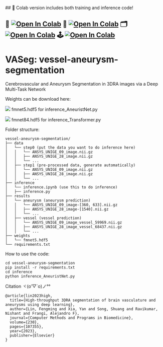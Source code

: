 
<br />
## 🦒 Colab version includes both training and inference code!

##   📖 <a href="https://fmlinks.github.io/vessel-aneurysm-segmentation/docs/index.html" target="_parent\"><img src="https://img.shields.io/badge/Read-Document-blue" alt="Open In Colab"/></a>   🦒 <a href="https://colab.research.google.com/drive/1WS-u1ubEQaW7cGQ1R9IgW5Haytfduo1a?usp=sharing" target="_parent\"><img src="https://colab.research.google.com/assets/colab-badge.svg" alt="Open In Colab"/></a>  🗂️ <a href="https://drive.google.com/drive/folders/10owYD1CuLUzUn_uQNt6koc7JMdeRBKQk?usp=sharing" target="_parent\"><img src="https://img.shields.io/badge/Download-Project-blue" alt="Open In Colab"/></a> 🕹️ <a href="https://drive.google.com/drive/folders/1tO_c9qi9-ckH_9krY_Fyihz4g5B5va8S?usp=drive_link" target="_parent\"><img src="https://img.shields.io/badge/Download-Dataset (requires authority)-blue" alt="Open In Colab"/></a> 








# VASeg: vessel-aneurysm-segmentation
Cerebrovascular and Aneurysm Segmentation in 3DRA images via a Deep Multi-Task Network


Weights can be download here: 

<a href="https://drive.google.com/file/d/1XZZY_H-Nt6mOZ3E9aFDAVvmYezxWJROi/view?usp=sharing" target="_parent\"><img src="https://img.shields.io/badge/Download-Weight-blue" /></a> fmnet5.hdf5 for inference_AneuristNet.py 

<a href="https://drive.google.com/file/d/1bIBnfGVuFZY_Ggye_vSUF41bdUfeR-tC/view?usp=sharing" target="_parent\"><img src="https://img.shields.io/badge/Download-Weight-blue" /></a> fmnet84.hdf5 for inference_Transformer.py 


Folder structure:

    vessel-aneurysm-segmentation/
    ├── data
    │   └── step0 (put the data you want to do inference here)
    │   │   └── ANSYS_UNIGE_09_image.nii.gz
    │   │   ├── ANSYS_UNIGE_28_image.nii.gz
    │   │   └── ...
    │   ├── step1 (pre-processed data, generate automatically)
    │   │   └── ANSYS_UNIGE_09_image.nii.gz
    │   │   ├── ANSYS_UNIGE_28_image.nii.gz
    │   │   └── ...
    ├── inference
    │   └── inference.ipynb (use this to do inference)
    │   ├── inference.py
    ├── results
    │   └── aneurysm (aneurysm prediction)
    │   │   └── ANSYS_UNIGE_09_image-[360, 633].nii.gz
    │   │   ├── ANSYS_UNIGE_28_image-[1540].nii.gz
    │   │   └── ...
    │   ├── vessel (vessel prediction)
    │   │   └── ANSYS_UNIGE_09_image_vessel_59969.nii.gz
    │   │   ├── ANSYS_UNIGE_28_image_vessel_68437.nii.gz
    │   │   └── ...
    ├── weights
    │   └── fmnet5.hdf5
    └── requirements.txt

How to use the code:

    cd vessel-aneurysm-segmentation
    pip install -r requirements.txt
    cd inference
    python inference_AneuristNet.py


Citation  ヾ(o′▽`o)ノ°°

    @article{lin2023high,
      title={High-throughput 3DRA segmentation of brain vasculature and aneurysms using deep learning},
      author={Lin, Fengming and Xia, Yan and Song, Shuang and Ravikumar, Nishant and Frangi, Alejandro F},
      journal={Computer Methods and Programs in Biomedicine},
      volume={230},
      pages={107355},
      year={2023},
      publisher={Elsevier}
    }
